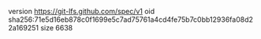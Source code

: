version https://git-lfs.github.com/spec/v1
oid sha256:71e5d16eb878c0f1699e5c7ad75761a4cd4fe75b7c0bb12936fa08d22a169251
size 6638
